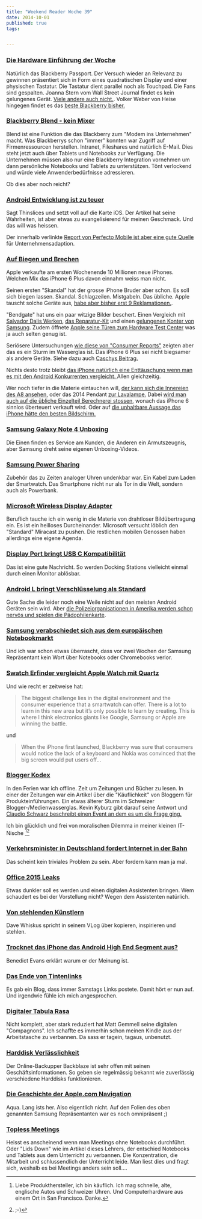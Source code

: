 ```yaml
---
title: "Weekend Reader Woche 39"
date: 2014-10-01
published: true
tags: 


---
```



### [Die Hardware Einführung der Woche](http://online.wsj.com/articles/blackberry-passport-review-a-smartphone-aimed-squarely-at-professionals-1411567271)

Natürlich das Blackberry Passport. Der Versuch wieder an Relevanz zu gewinnen präsentiert sich in Form eines quadratischen Display und einer physischen Tastatur. Die Tastatur dient parallel noch als Touchpad. Die Fans sind gespalten. Joanna Stern vom Wall Street Journal findet es kein gelungenes Gerät. [Viele andere auch nicht.](http://parislemon.com/post/98380013917/the-blackberry-passport-reviews). Volker Weber von Heise hingegen findet es das [beste Blackberry bisher.](http://vowe.net/archives/014578.html)

### [Blackberry Blend - kein Mixer](http://vowe.net/archives/014584.html)

Blend ist eine Funktion die das Blackberry zum "Modem ins Unternehmen" macht. Was Blackberrys schon "immer" konnten war Zugriff auf Firmenressourcen herstellen. Intranet, Fileshares und natürlich E-Mail. Dies steht jetzt auch über Tablets und Notebooks zur Verfügung. Die Unternehmen müssen also nur eine Blackberry Integration vornehmen um dann persönliche Notebooks und Tablets zu unterstützen. Tönt verlockend und würde viele Anwenderbedürfnisse adressieren. 

Ob dies aber noch reicht?

### [Android Entwicklung ist zu teuer](http://www.thinslices.com/blog/11-reasons-quit-android/)

Sagt Thinslices und setzt voll auf die Karte iOS. Der Artikel hat seine Wahrheiten, ist aber etwas zu evangelisierend für meinen Geschmack. Und das will was heissen. 

Der innerhalb verlinkte [Report von Perfecto Mobile ist aber eine gute Quelle](http://www.perfectomobile.com/sites/default/files/downloads/wt-paper-PerfectoMobile-Stats-021214.pdf) für Unternehmensadaption. 

### [Auf Biegen und Brechen](http://apfelblog.ch/bendgate-iphone6-plus/)

Apple verkaufte am ersten Wochenende 10 Millionen neue iPhones. Welchen Mix das iPhone 6 Plus davon einnahm weiss man nicht. 

Seinen ersten "Skandal" hat der grosse iPhone Bruder aber schon. Es soll sich biegen lassen. Skandal. Schlagzeilen. Mistgabeln. Das übliche. Apple tauscht solche Geräte aus, [habe aber bisher erst 9 Reklamationen.](http://www.ifrick.ch/2014/09/apple-meldet-nur-9-beschwerden-wegen-verbogenem-iphone-6-plus-kein-bentgate/). 

"Bendgate" hat uns ein paar witzige Bilder beschert. Einen Vergleich mit [Salvador Dalis Werken](https://twitter.com/ciurana/status/515391213675900929), [das Reparatur-Kit](https://twitter.com/Brilliant_Ads/status/514911171754082304) und einen [gelungenen Konter von Samsung](https://twitter.com/imcatnoone/status/515122972601098240). Zudem öffnete [Apple seine Türen zum Hardware Test Center](http://www.theverge.com/2014/9/25/6845611/inside-apples-iphone-6-torture-building) was ja auch selten genug ist. 

Seriösere Untersuchungen [wie diese von "Consumer Reports"](http://www.consumerreports.org/cro/news/2014/09/consumer-reports-tests-iphone-6-bendgate/index.htm) zeigten aber das es ein Sturm im Wasserglas ist. Das iPhone 6 Plus sei nicht biegsamer als andere Geräte. Siehe dazu auch [Caschys Beitrag.](http://stadt-bremerhaven.de/test-ueberraschung-smartphones-samsung/)

Nichts desto trotz bleibt [das iPhone natürlich eine Enttäuschung wenn man es mit den Android Konkurrenten vergleicht. ](http://www.macworld.com/article/2687069/unfair-comparisons-stacking-the-iphone-against-every-android-phone-feature.html) Allen gleichzeitig. 

Wer noch tiefer in die Materie eintauchen will, [der kann sich die Innereien des A8 ansehen](http://www.anandtech.com/show/8562/chipworks-a8), oder das 2014 Pendant [zur Lavalampe.](http://apfelblog.ch/iphone-evolution/) Dabei [wird man auch auf die übliche Einzelteil Berechnerei stossen](http://stadt-bremerhaven.de/iphone6-plus-einzelteile-euro/), wonach das iPhone 6 sinnlos überteuert verkauft wird. Oder auf [die unhaltbare Aussage das iPhone hätte den besten Bildschirm.](http://stadt-bremerhaven.de/displaymate-iphone6-plus-display/)

### [Samsung Galaxy Note 4 Unboxing](http://stadt-bremerhaven.de/samception-samsung-galaxy-note4/)

Die Einen finden es Service am Kunden, die Anderen ein Armutszeugnis, aber Samsung dreht seine eigenen Unboxing-Videos.

### [Samsung Power Sharing](http://stadt-bremerhaven.de/samsung-power-sharing-app/)

Zubehör das zu Zeiten analoger Uhren undenkbar war. Ein Kabel zum Laden der Smartwatch. Das Smartphone nicht nur als Tor in die Welt, sondern auch als Powerbank. 

### [Microsoft Wireless Display Adapter](http://stadt-bremerhaven.de/microsoft-wireless-display-adapter/)

Beruflich tauche ich ein wenig in die Materie von drahtloser Bildübertragung ein. Es ist ein heilloses Durcheinander. Microsoft versucht löblich den "Standard" Miracast zu pushen. Die restlichen mobilen Genossen haben allerdings eine eigene Agenda. 

### [Display Port bringt USB C Kompatibilität](http://stadt-bremerhaven.de/vesa-displayport-kompatibilitaet-alternate/)

Das ist eine gute Nachricht. So werden Docking Stations vielleicht einmal durch einen Monitor ablösbar. 

### [Android L bringt Verschlüsselung als Standard](http://stadt-bremerhaven.de/android-l-verschluesselung-geraet/)

Gute Sache die leider noch eine Weile nicht auf den meisten Android Geräten sein wird. Aber [die Polizeiorganisationen in Amerika werden schon nervös und spielen die Pädophilenkarte](http://daringfireball.net/linked/2014/09/27/fbi-encryption). 

### [Samsung verabschiedet sich aus dem europäischen Notebookmarkt](http://www.pcadvisor.co.uk/news/laptop/3573470/samsung-exits-laptop-market-including-chromebooks/)

Und ich war schon etwas überrascht, dass vor zwei Wochen der Samsung Repräsentant kein Wort über Notebooks oder Chromebooks verlor. 

### [Swatch Erfinder vergleicht Apple Watch mit Quartz](http://www.swissinfo.ch/eng/swatch-inventor--swiss-watch-industry-missed-the-smartwatch-boat/40606754)

Und wie recht er zeitweise hat:

>The biggest challenge lies in the digital environment and the consumer experience that a smartwatch can offer. There is a lot to learn in this new area but it’s only possible to learn by creating. This is where I think electronics giants like Google, Samsung or Apple are winning the battle.

und 

>When the iPhone first launched, Blackberry was sure that consumers would notice the lack of a keyboard and Nokia was convinced that the big screen would put users off…

### [Blogger Kodex](http://swiss-kyburz.ch/blogger-relations-oder-weshalb-journalisten-sich-nicht-an-ihren-kodex-halten-der-schlussstrich/)

In den Ferien war ich offline. Zeit um Zeitungen und Bücher zu lesen. In einer der Zeitungen war ein Artikel über die "Käuflichkeit" von Bloggern für Produkteinführungen. Ein etwas älterer Sturm im Schweizer Blogger-/Medienwasserglas. Kevin Kyburz gibt darauf seine Antwort und [Claudio Schwarz beschreibt einen Event an dem es um die Frage ging.](http://www.claudioschwarz.com/2014/mein-resume-vom-bloggerdialog/)

Ich bin glücklich und frei von moralischen Dilemma in meiner kleinen IT-Nische [^money][^moneyII]

### [Verkehrsminister in Deutschland fordert Internet in der Bahn](http://stadt-bremerhaven.de/verkehrsminister-fordert-kostenloses-schnelles-internet-in-der-bahn/)

Das scheint kein triviales Problem zu sein. Aber fordern kann man ja mal. 

### [Office 2015 Leaks](http://stadt-bremerhaven.de/neues-microsoft-office-theme/)

Etwas dunkler soll es werden und einen digitalen Assistenten bringen. Wem schaudert es bei der Vorstellung nicht? Wegen dem Assistenten natürlich. 

### [Von stehlenden Künstlern](http://betterelevation.com/copy-forward/)

Dave Whiskus spricht in seinem VLog über kopieren, inspirieren und stehlen. 

### [Trocknet das iPhone das Android High End Segment aus?](http://ben-evans.com/benedictevans/2014/9/10/iphone6)

Benedict Evans erklärt warum er der Meinung ist.

### [Das Ende von Tintenlinks](http://www.penaddict.com/blog/2014/9/26/the-end-of-ink-links)

Es gab ein Blog, dass immer Samstags Links postete. Damit hört er nun auf. Und irgendwie fühle ich mich angesprochen. 

### [Digitaler Tabula Rasa](http://mattgemmell.com/portable/)

Nicht komplett, aber stark reduziert hat Matt Gemmell seine digitalen "Compagnons". Ich schaffte es immerhin schon meinen Kindle aus der Arbeitstasche zu verbannen. Da sass er tagein, tagaus, unbenutzt. 

### [Harddisk Verlässlichkeit](http://www.macdrifter.com/2014/09/backblazes-2014-drive-reliability-report-link.html)

Der Online-Backupper Backblaze ist sehr offen mit seinen Geschäftsinformationen. So geben sie regelmässig bekannt wie zuverlässig verschiedene Harddisks funktionieren. 

### [Die Geschichte der Apple.com Navigation](http://jamesdempsey.net/2014/09/10/a-brief-history-of-apple-home-page-tabs/)

Aqua. Lang ists her. Also eigentlich nicht. Auf den Folien des oben genannten Samsung Repräsentanten war es noch omnipräsent ;)

### [Topless Meetings](https://medium.com/@cshirky/why-i-just-asked-my-students-to-put-their-laptops-away-7f5f7c50f368)

Heisst es anscheinend wenn man Meetings ohne Notebooks durchführt. Oder "Lids Down" wie im Artikel dieses Lehrers, der entschied Notebooks und Tablets aus dem Unterricht zu verbannen. Die Konzentration, die Mitarbeit und schlussendlich der Unterricht leide. Man liest dies und fragt sich, weshalb es bei Meetings anders sein soll....





[^money]: Liebe Produkthersteller, ich bin käuflich. Ich mag schnelle, alte, englische Autos und Schweizer Uhren. Und Computerhardware aus einem Ort in San Francisco. Danke. 

[^moneyII]: ;-)